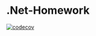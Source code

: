 # .Net-Homework
[![codecov](https://codecov.io/gh/TerrOFGod/.Net-Homework/branch/2k-312/graph/badge.svg?token=74MTYEOF83)](https://codecov.io/gh/TerrOFGod/.Net-Homework)
